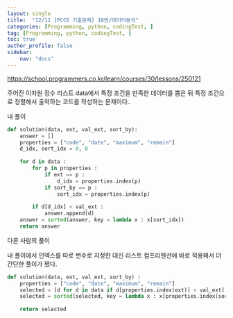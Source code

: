 ```yaml
---
layout: single
title:  "12/11 [PCCE 기출문제] 10번/데이터분석"
categories: [Programming, python, codingTest, ]
tag: [Programming, python, codingTest, ]
toc: true
author_profile: false
sidebar:
    nav: "docs"
---
```


https://school.programmers.co.kr/learn/courses/30/lessons/250121

  

주어진 이차원 정수 리스트 data에서 특정 조건을 만족한 데이터를 뽑은 뒤 특정 조건으로 정렬해서 출력하는 코드를 작성하는 문제이다..



내 풀이

```python
def solution(data, ext, val_ext, sort_by):
    answer = []
    properties = ["code", "date", "maximum", "remain"]
    d_idx, sort_idx = 0, 0
    
    for d in data :
        for p in properties :
            if ext == p :
                d_idx = properties.index(p)
            if sort_by == p :
                sort_idx = properties.index(p)
                
        if d[d_idx] < val_ext :
            answer.append(d)
    answer = sorted(answer, key = lambda x : x[sort_idx])
    return answer

```



다른 사람의 풀이

내 풀이에서 인덱스를 따로 변수로 지정한 대신 리스트 컴프리헨션에 바로 적용해서 더 간단한 풀이가 됐다.

```python
def solution(data, ext, val_ext, sort_by) :
    properties = ["code", "date", "maximum", "remain"]
    selected = [d for d in data if d[properties.index(ext)] < val_ext]
    selected = sorted(selected, key = lambda x : x[properties.index(sort_by)])
    
    return selected
```

